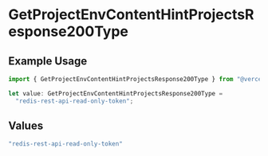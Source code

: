 # GetProjectEnvContentHintProjectsResponse200Type

## Example Usage

```typescript
import { GetProjectEnvContentHintProjectsResponse200Type } from "@vercel/sdk/models/getprojectenvop.js";

let value: GetProjectEnvContentHintProjectsResponse200Type =
  "redis-rest-api-read-only-token";
```

## Values

```typescript
"redis-rest-api-read-only-token"
```